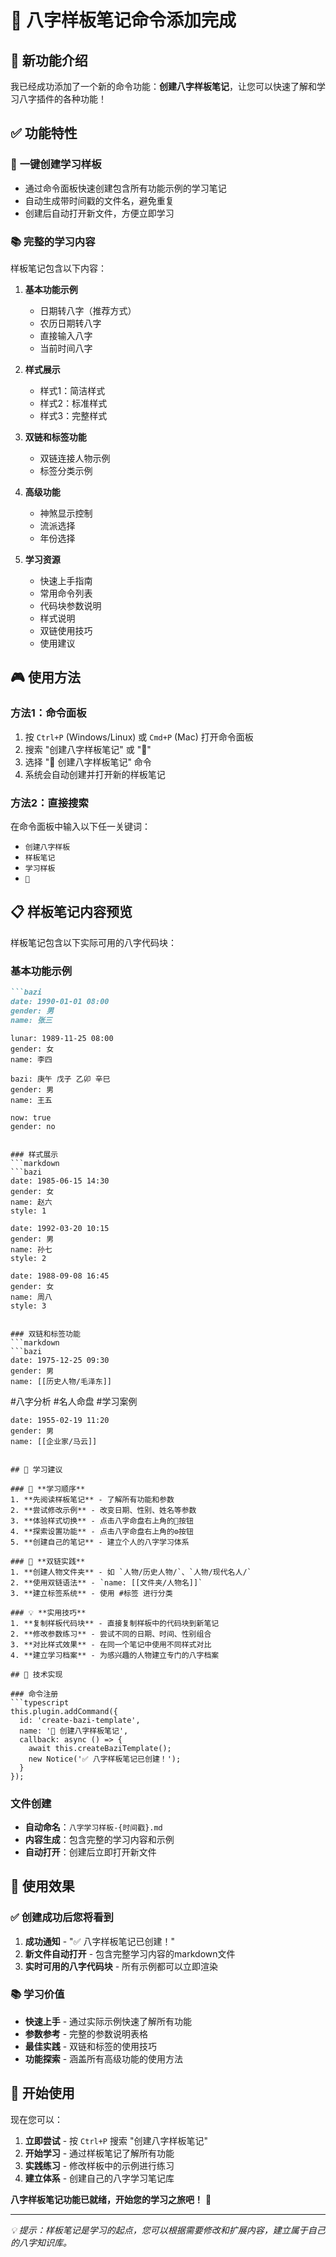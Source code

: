 # 📝 八字样板笔记命令添加完成

## 🎯 新功能介绍

我已经成功添加了一个新的命令功能：**创建八字样板笔记**，让您可以快速了解和学习八字插件的各种功能！

## ✅ 功能特性

### 🚀 **一键创建学习样板**
- 通过命令面板快速创建包含所有功能示例的学习笔记
- 自动生成带时间戳的文件名，避免重复
- 创建后自动打开新文件，方便立即学习

### 📚 **完整的学习内容**
样板笔记包含以下内容：

1. **基本功能示例**
   - 日期转八字（推荐方式）
   - 农历日期转八字
   - 直接输入八字
   - 当前时间八字

2. **样式展示**
   - 样式1：简洁样式
   - 样式2：标准样式
   - 样式3：完整样式

3. **双链和标签功能**
   - 双链连接人物示例
   - 标签分类示例

4. **高级功能**
   - 神煞显示控制
   - 流派选择
   - 年份选择

5. **学习资源**
   - 快速上手指南
   - 常用命令列表
   - 代码块参数说明
   - 样式说明
   - 双链使用技巧
   - 使用建议

## 🎮 使用方法

### 方法1：命令面板
1. 按 `Ctrl+P` (Windows/Linux) 或 `Cmd+P` (Mac) 打开命令面板
2. 搜索 "创建八字样板笔记" 或 "📝"
3. 选择 "📝 创建八字样板笔记" 命令
4. 系统会自动创建并打开新的样板笔记

### 方法2：直接搜索
在命令面板中输入以下任一关键词：
- `创建八字样板`
- `样板笔记`
- `学习样板`
- `📝`

## 📋 样板笔记内容预览

样板笔记包含以下实际可用的八字代码块：

### 基本功能示例
```markdown
```bazi
date: 1990-01-01 08:00
gender: 男
name: 张三
```

```bazi
lunar: 1989-11-25 08:00
gender: 女
name: 李四
```

```bazi
bazi: 庚午 戊子 乙卯 辛巳
gender: 男
name: 王五
```

```bazi
now: true
gender: no
```
```

### 样式展示
```markdown
```bazi
date: 1985-06-15 14:30
gender: 女
name: 赵六
style: 1
```

```bazi
date: 1992-03-20 10:15
gender: 男
name: 孙七
style: 2
```

```bazi
date: 1988-09-08 16:45
gender: 女
name: 周八
style: 3
```
```

### 双链和标签功能
```markdown
```bazi
date: 1975-12-25 09:30
gender: 男
name: [[历史人物/毛泽东]]
```

#八字分析 #名人命盘 #学习案例

```bazi
date: 1955-02-19 11:20
gender: 男
name: [[企业家/马云]]
```
```

## 🎯 学习建议

### 📖 **学习顺序**
1. **先阅读样板笔记** - 了解所有功能和参数
2. **尝试修改示例** - 改变日期、性别、姓名等参数
3. **体验样式切换** - 点击八字命盘右上角的🎨按钮
4. **探索设置功能** - 点击八字命盘右上角的⚙️按钮
5. **创建自己的笔记** - 建立个人的八字学习体系

### 🔗 **双链实践**
1. **创建人物文件夹** - 如 `人物/历史人物/`、`人物/现代名人/`
2. **使用双链语法** - `name: [[文件夹/人物名]]`
3. **建立标签系统** - 使用 #标签 进行分类

### 💡 **实用技巧**
1. **复制样板代码块** - 直接复制样板中的代码块到新笔记
2. **修改参数练习** - 尝试不同的日期、时间、性别组合
3. **对比样式效果** - 在同一个笔记中使用不同样式对比
4. **建立学习档案** - 为感兴趣的人物建立专门的八字档案

## 🔧 技术实现

### 命令注册
```typescript
this.plugin.addCommand({
  id: 'create-bazi-template',
  name: '📝 创建八字样板笔记',
  callback: async () => {
    await this.createBaziTemplate();
    new Notice('✅ 八字样板笔记已创建！');
  }
});
```

### 文件创建
- **自动命名**：`八字学习样板-{时间戳}.md`
- **内容生成**：包含完整的学习内容和示例
- **自动打开**：创建后立即打开新文件

## 🎉 使用效果

### ✅ **创建成功后您将看到**
1. **成功通知** - "✅ 八字样板笔记已创建！"
2. **新文件自动打开** - 包含完整学习内容的markdown文件
3. **实时可用的八字代码块** - 所有示例都可以立即渲染

### 📚 **学习价值**
- **快速上手** - 通过实际示例快速了解所有功能
- **参数参考** - 完整的参数说明表格
- **最佳实践** - 双链和标签的使用技巧
- **功能探索** - 涵盖所有高级功能的使用方法

## 🚀 开始使用

现在您可以：

1. **立即尝试** - 按 `Ctrl+P` 搜索 "创建八字样板笔记"
2. **开始学习** - 通过样板笔记了解所有功能
3. **实践练习** - 修改样板中的示例进行练习
4. **建立体系** - 创建自己的八字学习笔记库

**八字样板笔记功能已就绪，开始您的学习之旅吧！** 🌟

---

*💡 提示：样板笔记是学习的起点，您可以根据需要修改和扩展内容，建立属于自己的八字知识库。*
